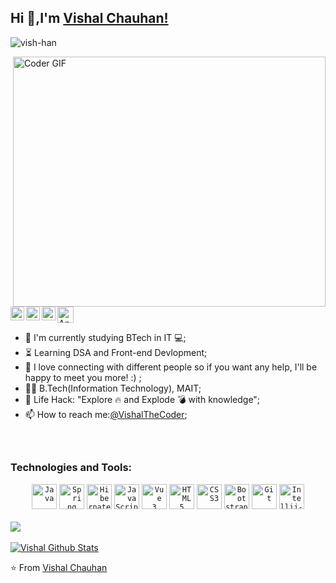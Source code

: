 ## Hi 👋,I'm [Vishal Chauhan!](https://github.com/vish-han) 
 <p align="left"> <img src="https://komarev.com/ghpvc/?username=vish-han&label=Views&color=blue&style=plastic" alt="vish-han" /> </p>


<img align="right" src="https://media.giphy.com/media/SWoSkN6DxTszqIKEqv/giphy.gif" alt="Coder GIF" width="500" height="400">

 <a href="https://dev.to/vishal576/">
  <img src="https://d2fltix0v2e0sb.cloudfront.net/dev-badge.svg" alt="Ankit's Dev" width="26"/>
</a>
<a href="https://twitter.com/VishalDev09">
  <img align="left" alt="Ankit Warbhe | Twitter" width="22px" src="https://cdn.jsdelivr.net/npm/simple-icons@v3/icons/twitter.svg" />
</a>
<a href="https://www.linkedin.com/in//">
  <img align="left" alt="Ankit's LinkdeIN" width="22px" src="https://cdn.jsdelivr.net/npm/simple-icons@v3/icons/linkedin.svg" />
</a>
<a href="https://www.instagram.com/vish.han/">
  <img align="left" alt="Ankit's Instagram" width="22px" src="https://cdn.jsdelivr.net/npm/simple-icons@v3/icons/instagram.svg" />
</a>





- :telescope: I'm currently studying BTech in IT 💻;
- :hourglass_flowing_sand: Learning DSA and Front-end Devlopment;
- 💬 I love connecting with different people so if you want any help, I'll be happy to meet you more! :) ;
- :man_technologist: B.Tech(Information Technology), MAIT; 
- :dart: Life Hack: "Explore :fire: and Explode :bomb: with knowledge";
- 📫 How to reach me:[@VishalTheCoder](https://twitter.com/VishaltheCoder);

<br>



##



### Technologies and Tools:

<div align="center">
<code><img alt="Java" height="40px" width="40px" src="https://raw.githubusercontent.com/tomchen/stack-icons/master/logos/react.svg" title="React"/></code>
<code><img alt="Spring" height="40px" width="40px" src="https://raw.githubusercontent.com/tomchen/stack-icons/master/logos/spring.svg" title="Spring"/></code>
<code><img alt="Hibernate" height="40px" width="40px" src="https://raw.githubusercontent.com/tomchen/stack-icons/master/logos/hibernate.svg" title="Hibernate"/></code>
<code><img alt="JavaScript" height="40px" width="40px" src="https://raw.githubusercontent.com/tomchen/stack-icons/master/logos/javascript.svg" title="JavaScript"/></code>
<code><img alt="Vue 3" height="40px" width="40px" src="https://raw.githubusercontent.com/tomchen/stack-icons/master/logos/vue.svg" title="Vue 3"/></code>
<code><img alt="HTML5" height="40px" width="40px" src="https://raw.githubusercontent.com/tomchen/stack-icons/master/logos/html-5.svg" title="HTML5"/></code>
<code><img alt="CSS3" height="40px" width="40px" src="https://raw.githubusercontent.com/tomchen/stack-icons/master/logos/css-3.svg" title="CSS3"/></code>
<code><img alt="Bootstrap" height="40px" width="40px" src="https://raw.githubusercontent.com/tomchen/stack-icons/master/logos/bootstrap.svg" title="Bootstrap"/></code>
<code><img alt="Git" height="40px" width="40px" src="https://raw.githubusercontent.com/tomchen/stack-icons/master/logos/git-icon.svg" title="Git"/></code>
<code><img alt="Intellij-Idea" height="40px" width="40px" src="https://raw.githubusercontent.com/tomchen/stack-icons/master/logos/intellij-idea.svg" title="Intellij-IDEA"/></code>
</div>


<br>
<a href="https://github.com/vish-han">
  <img align="center" src="https://github-readme-stats.vercel.app/api/top-langs/?username=vish-han&theme=dark">
</a>
<br><br>
<a href="https://github.com/vish-han">
 <img align="center" src="https://github-readme-stats.vercel.app/api?username=vish-han&show_icons=true&theme=dark&line_height=30" alt="Vishal Github Stats"/>
</a>



⭐️ From [Vishal Chauhan](https://github.com/vish-han)


